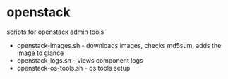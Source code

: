 openstack
=========

scripts for openstack admin tools
- openstack-images.sh - downloads images, checks md5sum, adds the image to glance
- openstack-logs.sh - views component logs
- openstack-os-tools.sh - os tools setup
